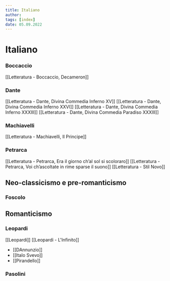 ```yaml
---
title: Italiano
author:  
tags: [index]
date: 05.09.2022
---
```

# Italiano
### Boccaccio
[[Letteratura - Boccaccio, Decameron]]
### Dante
[[Letteratura - Dante, Divina Commedia Inferno XV]]
[[Letteratura - Dante, Divina Commedia Inferno XXVI]]
[[Letteratura - Dante, Divina Commedia Inferno XXXIII]]
[[Letteratura - Dante, Divina Commedia Paradiso XXXIII]]
### Machiavelli
[[Letteratura - Machiavelli, Il Principe]]
### Petrarca
[[Letteratura - Petrarca, Era il giorno ch’al sol si scoloraro]]
[[Letteratura - Petrarca, Voi ch’ascoltate in rime sparse il suono]]
[[Letteratura - Stil Novo]]

## Neo-classicismo e pre-romanticismo
### Foscolo

## Romanticismo
### Leopardi
[[Leopardi]]
[[Leopardi - L'Infinito]]



- [[DAnnunzio]]
- [[Italo Svevo]]
- [[Pirandello]]
### Pasolini
